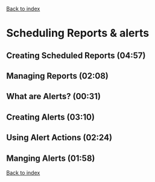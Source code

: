 [Back to index](README.md)
# Scheduling Reports & alerts
## Creating Scheduled Reports (04:57)
## Managing Reports (02:08)
## What are Alerts? (00:31)
## Creating Alerts (03:10)
## Using Alert Actions (02:24)
## Manging Alerts (01:58)
[Back to index](README.md)
